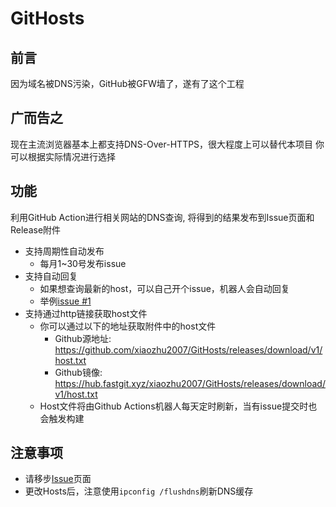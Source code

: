 # GitHosts
## 前言  
因为域名被DNS污染，GitHub被GFW墙了，遂有了这个工程

## 广而告之  
现在主流浏览器基本上都支持DNS-Over-HTTPS，很大程度上可以替代本项目
你可以根据实际情况进行选择

## 功能  
利用GitHub Action进行相关网站的DNS查询, 将得到的结果发布到Issue页面和Release附件
+ 支持周期性自动发布
    + 每月1~30号发布issue
+ 支持自动回复  
    + 如果想查询最新的host，可以自己开个issue，机器人会自动回复
    + 举例[issue #1](https://github.com/xiaozhu2007/GitHosts/issues/1)
+ 支持通过http链接获取host文件  
    + 你可以通过以下的地址获取附件中的host文件
        + Github源地址:   <https://github.com/xiaozhu2007/GitHosts/releases/download/v1/host.txt>
        + Github镜像: <https://hub.fastgit.xyz/xiaozhu2007/GitHosts/releases/download/v1/host.txt>
    + Host文件将由Github Actions机器人每天定时刷新，当有issue提交时也会触发构建

## 注意事项
+ 请移步[Issue](https://github.com/xiaozhu2007/GitHosts/issues/)页面 
+ 更改Hosts后，注意使用`ipconfig /flushdns`刷新DNS缓存


